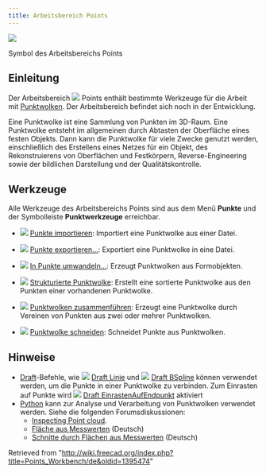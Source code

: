 ```yaml
---
title: Arbeitsbereich Points
---
```


![](/images/Workbench_Points.svg)

Symbol des Arbeitsbereichs Points

## Einleitung

Der Arbeitsbereich ![](/images/Workbench_Points.svg) Points enthält bestimmte Werkzeuge für die Arbeit mit [Punktwolken](https://de.wikipedia.org/wiki/Punktwolke). Der Arbeitsbereich befindet sich noch in der Entwicklung.

Eine Punktwolke ist eine Sammlung von Punkten im 3D-Raum. Eine Punktwolke entsteht im allgemeinen durch Abtasten der Oberfläche eines festen Objekts. Dann kann die Punktwolke für viele Zwecke genutzt werden, einschließlich des Erstellens eines Netzes für ein Objekt, des Rekonstruierens von Oberflächen und Festkörpern, Reverse-Engineering sowie der bildlichen Darstellung und der Qualitätskontrolle.

## Werkzeuge

Alle Werkzeuge des Arbeitsbereichs Points sind aus dem Menü **Punkte** und der Symbolleiste **Punktwerkzeuge** erreichbar.

- ![](/images/Points_Import.svg) [Punkte importieren](/Points_Import/de "Points Import/de"): Importiert eine Punktwolke aus einer Datei.

- ![](/images/Points_Export.svg) [Punkte exportieren...](/Points_Export/de "Points Export/de"): Exportiert eine Punktwolke in eine Datei.

- ![](/images/Points_Convert.svg) [In Punkte umwandeln...](/Points_Convert/de "Points Convert/de"): Erzeugt Punktwolken aus Formobjekten.

- ![](/images/Points_Structure.svg) [Strukturierte Punktwolke](/Points_Structure/de "Points Structure/de"): Erstellt eine sortierte Punktwolke aus den Punkten einer vorhandenen Punktwolke.

- ![](/images/Points_Merge.svg) [Punktwolken zusammenführen](/Points_Merge/de "Points Merge/de"): Erzeugt eine Punktwolke durch Vereinen von Punkten aus zwei oder mehrer Punktwolken.

- ![](/images/Points_PolyCut.svg) [Punktwolke schneiden](/Points_PolyCut/de "Points PolyCut/de"): Schneidet Punkte aus Punktwolken.

## Hinweise

- [Draft](/Draft_Workbench/de "Draft Workbench/de")-Befehle, wie ![](/images/Draft_Line.svg) [Draft Linie](/Draft_Line/de "Draft Line/de") und ![](/images/Draft_BSpline.svg) [Draft BSpline](/Draft_BSpline/de "Draft BSpline/de") können verwendet werden, um die Punkte in einer Punktwolke zu verbinden. Zum Einrasten auf Punkte wird ![](/images/Draft_Snap_Endpoint.svg) [Draft EinrastenAufEndpunkt](/Draft_Snap_Endpoint/de "Draft Snap Endpoint/de") aktiviert
- [Python](/Python/de "Python/de") kann zur Analyse und Verarbeitung von Punktwolken verwendet werden. Siehe die folgenden Forumsdiskussionen:
  - [Inspecting Point cloud](http://forum.freecadweb.org/viewtopic.php?f=3&t=16098).
  - [Fläche aus Messwerten](http://forum.freecadweb.org/viewtopic.php?f=13&t=15988) (Deutsch)
  - [Schnitte durch Flächen aus Messwerten](http://forum.freecadweb.org/viewtopic.php?f=13&t=16103) (Deutsch)

Retrieved from "<http://wiki.freecad.org/index.php?title=Points_Workbench/de&oldid=1395474>"
